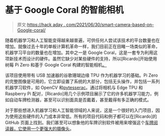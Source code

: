# 基于 Google Coral 的智能相机

> 原文:[https://hack aday . com/2021/06/30/smart-camera-based-on-Google-coral/](https://hackaday.com/2021/06/30/smart-camera-based-on-google-coral/)

随着机器学习和人工智能变得越来越普遍，可供任何人尝试该技术的平台数量也在增加。就像过去十年的单板计算机革命一样，我们目前正在目睹一场类似的革命，机器学习平台的数量也在增加。其中之一是 Google Coral，这是一套专为利用这项新技术而设计的硬件。虽然它缺少对某些硬件的支持，所以[Ricardo]开始使用树莓 Pi Zero 和基于 Google Coral 构建的智能相机[。](https://github.com/ricardodeazambuja/Maple-Syrup-Pi-Camera)

该项目使用带有 USB 加速器的谷歌珊瑚边缘 TPU 作为机器学习的基础。Pi Zero 的完整图像是可用的，它立即设置了系统的大部分，包括无头操作，并包括一系列机器学习软件，如 OpenCV 和[pytesserac](https://pypi.org/project/pytesseract/)。通过将相机与 Edge TPU 和 Raspberry Pi 配对，[Ricardo]用几个示例项目展示了它的许多机器学习能力，例如自动车牌检测器，甚至可以识别面具是否戴着，甚至戴得有多正确的模式。

对于那些想进入机器学习和人工智能领域的人来说，这是一个很好的入门项目，因为使用这些硬件的入门成本非常低。所有的项目代码和例子都可以在[Ricardo]的 GitHub 页面上找到。我们甚至可以想象他的车牌识别软件被用来增强这个[车牌阅读器，它使用一个更强大的摄像头](https://hackaday.com/2016/08/31/big-brother-and-others-are-watching-your-car/)。